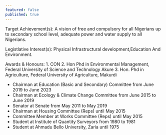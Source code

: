 ```yaml
---
featured: false
published: true
---
```

Target Achievement(s): A vision of free and compulsory for all Nigerians up to secondary school level, adequate power and water supply to all Nigerians.

Legistlative Interest(s): Physical Infrastructural development,Education And Environment.

Awards & Honours: 1. CON
2. Hon Phd in Environmental Management, Federal University of Science and Technology Akure
3. Hon. Phd in Agriculture, Federal University of Agriculture, Makurdi

* Chairman at Education (Basic and Secondary) Committee from June 2019 to June 2023
* Chairman at Ecology & Climate Change Committee from June 2015 to June 2019
* Senator at Senate from May 2011 to May 2019
* Chairman at Housing Committee (Reps) until May 2015
* Committee Member at Works Committee (Reps) until May 2015
* Student at Institute of Quantity Surveyors from 1980 to 1981
* Student at Ahmadu Bello University, Zaria until 1975
